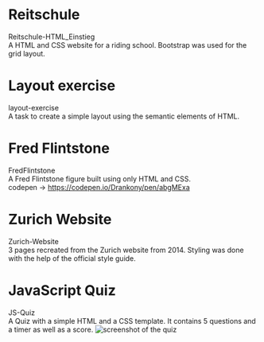 # Reitschule
Reitschule-HTML_Einstieg <br>
A HTML and CSS website for a riding school. Bootstrap was used for the grid layout.

# Layout exercise
layout-exercise <br>
A task to create a simple layout using the semantic elements of HTML. 

# Fred Flintstone
FredFlintstone <br>
A Fred Flintstone figure built using only HTML and CSS. <br>
codepen -> https://codepen.io/Drankony/pen/abgMExa

# Zurich Website
Zurich-Website <br>
3 pages recreated from the Zurich website from 2014. Styling was done with the help of the official style guide.

# JavaScript Quiz
JS-Quiz<br>
A Quiz  with a simple HTML and a CSS template. It contains 5 questions and a timer as well as a score.
![screenshot of the quiz](https://github.com/cxs1mon/fe-projects-caroline/tree/feature/JS-Quiz/JS-Quiz/quiz.png?raw=true)